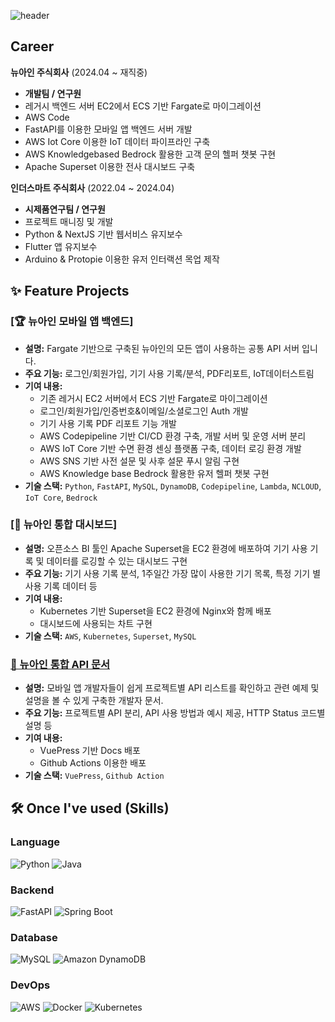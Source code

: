 ![header](https://capsule-render.vercel.app/api?type=waving&color=timeGradient&height=200&section=header&text=Welcome%20to%20JT's%20GitHub!&fontSize=50&fontAlign=64&fontAlignY=40)

## Career
**뉴아인 주식회사** (2024.04 ~ 재직중)
- **개발팀 / 연구원**
- 레거시 백엔드 서버 EC2에서 ECS 기반 Fargate로 마이그레이션
- AWS Code
- FastAPI를 이용한 모바일 앱 백엔드 서버 개발
- AWS Iot Core 이용한 IoT 데이터 파이프라인 구축
- AWS Knowledgebased Bedrock 활용한 고객 문의 헬퍼 챗봇 구현
- Apache Superset 이용한 전사 대시보드 구축

**인더스마트 주식회사** (2022.04 ~ 2024.04)
- **시제품연구팀 / 연구원**
- 프로젝트 매니징 및 개발
- Python & NextJS 기반 웹서비스 유지보수
- Flutter 앱 유지보수
- Arduino & Protopie 이용한 유저 인터랙션 목업 제작

## ✨ Feature Projects
### [🏆 뉴아인 모바일 앱 백엔드]
- **설명:** Fargate 기반으로 구축된 뉴아인의 모든 앱이 사용하는 공통 API 서버 입니다.
- **주요 기능:** 로그인/회원가입, 기기 사용 기록/분석, PDF리포트, IoT데이터스트림
- **기여 내용:**
    - 기존 레거시 EC2 서버에서 ECS 기반 Fargate로 마이그레이션
    - 로그인/회원가입/인증번호&이메일/소셜로그인 Auth 개발
    - 기기 사용 기록 PDF 리포트 기능 개발
    - AWS Codepipeline 기반 CI/CD 환경 구축, 개발 서버 및 운영 서버 분리
    - AWS IoT Core 기반 수면 환경 센싱 플랫폼 구축, 데이터 로깅 환경 개발
    - AWS SNS 기반 사전 설문 및 사후 설문 푸시 알림 구현
    - AWS Knowledge base Bedrock 활용한 유저 헬퍼 챗봇 구현
- **기술 스택:** `Python`, `FastAPI`, `MySQL`, `DynamoDB`, `Codepipeline`, `Lambda`, `NCLOUD`, `IoT Core`, `Bedrock`

### [🥈 뉴아인 통합 대시보드]
- **설명:** 오픈소스 BI 툴인 Apache Superset을 EC2 환경에 배포하여 기기 사용 기록 및 데이터를 로깅할 수 있는 대시보드 구현
- **주요 기능:** 기기 사용 기록 분석, 1주일간 가장 많이 사용한 기기 목록, 특정 기기 별 사용 기록 데이터 등
- **기여 내용:**
    - Kubernetes 기반 Superset을 EC2 환경에 Nginx와 함께 배포
    - 대시보드에 사용되는 차트 구현
- **기술 스택:** `AWS`, `Kubernetes`, `Superset`, `MySQL`

### [🥈 뉴아인 통합 API 문서](https://nueyne-backend.github.io/developers-docs/api-guide/)
- **설명:** 모바일 앱 개발자들이 쉽게 프로젝트별 API 리스트를 확인하고 관련 예제 및 설명을 볼 수 있게 구축한 개발자 문서.
- **주요 기능:** 프로젝트별 API 분리, API 사용 방법과 예시 제공, HTTP Status 코드별 설명 등
- **기여 내용:**
    - VuePress 기반 Docs 배포
    - Github Actions 이용한 배포
- **기술 스택:** `VuePress`, `Github Action`

  
## 🛠️ Once I've used (Skills)

### Language
![Python](https://img.shields.io/badge/Python-3776AB?style=for-the-badge&logo=python&logoColor=white)
![Java](https://img.shields.io/badge/Java-007396?style=for-the-badge&logo=java&logoColor=white)

### Backend
![FastAPI](https://img.shields.io/badge/FastAPI-009688?style=for-the-badge&logo=fastapi&logoColor=white)
![Spring Boot](https://img.shields.io/badge/Spring%20Boot-6DB33F?style=for-the-badge&logo=spring-boot&logoColor=white)

### Database
![MySQL](https://img.shields.io/badge/MySQL-4479A1?style=for-the-badge&logo=mysql&logoColor=white)
![Amazon DynamoDB](https://img.shields.io/badge/Amazon%20DynamoDB-4053D6?style=for-the-badge&logo=amazondynamodb&logoColor=white)

### DevOps
![AWS](https://img.shields.io/badge/AWS-232F3E?style=for-the-badge&logo=amazon-aws&logoColor=white)
![Docker](https://img.shields.io/badge/Docker-2496ED?style=for-the-badge&logo=docker&logoColor=white)
![Kubernetes](https://img.shields.io/badge/Kubernetes-326CE5?style=for-the-badge&logo=kubernetes&logoColor=white)

